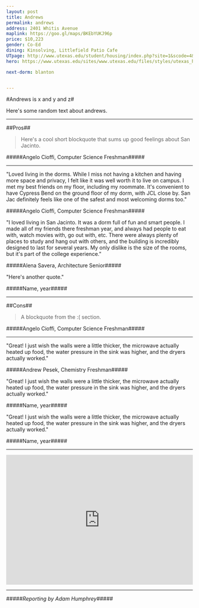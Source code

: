 ```yaml
---
layout: post
title: Andrews
permalink: andrews
address: 2401 Whitis Avenue
maplink: https://goo.gl/maps/BKEbYUKJ96p
price: $10,223
gender: Co-Ed
dining: Kinsolving, Littlefield Patio Cafe
UTpage: http://www.utexas.edu/student/housing/index.php?site=1&scode=4&id=118
hero: https://www.utexas.edu/sites/www.utexas.edu/files/styles/utexas_hero_photo_image/public/hero-photos/maincampus_hero.jpg?itok=i1E3qQY4

next-dorm: blanton


---
```


#Andrews is x and y and z#

Here's some random text about andrews.

---

##Pros##

> Here's a cool short blockquote that sums up good feelings about San Jacinto.

#####Angelo Cioffi, Computer Science Freshman#####

---

"Loved living in the dorms. While I miss not having a kitchen and having more space and privacy, I felt like it was well worth it to live on campus. I met my best friends on my floor, including my roommate. It's convenient to have Cypress Bend on the ground floor of my dorm, with JCL close by. San Jac definitely feels like one of the safest and most welcoming dorms too." 

#####Angelo Cioffi, Computer Science Freshman#####

"I loved living in San Jacinto. It was a dorm full of fun and smart people. I made all of my friends there freshman year, and always had people to eat with, watch movies with, go out with, etc. There were always plenty of places to study and hang out with others, and the building is incredibly designed to last for several years. My only dislike is the size of the rooms, but it's part of the college experience."

#####Alena Savera, Architecture Senior#####

"Here's another quote."

#####Name, year#####

---

##Cons##

> A blockquote from the :( section.

#####Angelo Cioffi, Computer Science Freshman#####

---

"Great! I just wish the walls were a little thicker, the microwave actually heated up food, the water pressure in the sink was higher, and the dryers actually worked."

#####Andrew Pesek, Chemistry Freshman#####

"Great! I just wish the walls were a little thicker, the microwave actually heated up food, the water pressure in the sink was higher, and the dryers actually worked."

#####Name, year#####

"Great! I just wish the walls were a little thicker, the microwave actually heated up food, the water pressure in the sink was higher, and the dryers actually worked."

#####Name, year#####

---

<iframe src="https://www.google.com/maps/embed?pb=!1m18!1m12!1m3!1d3445.2063556857456!2d-97.74207018487016!3d30.288186513971937!2m3!1f0!2f0!3f0!3m2!1i1024!2i768!4f13.1!3m3!1m2!1s0x8644b5084a9a2c5f%3A0x2b6ac4412093d70d!2sAndrews+Dormitory!5e0!3m2!1sen!2sus!4v1462254319830" width="100%" height="350" frameborder="0" style="border:0" allowfullscreen></iframe>

---

#####_Reporting by Adam Humphrey_#####